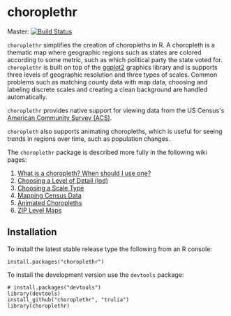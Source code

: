 # choroplethr
Master: [![Build Status](https://travis-ci.org/trulia/choroplethr.png?branch=master)](https://travis-ci.org/trulia/choroplethr)

`choroplethr` simplifies the creation of choropleths in R.  A choropleth is a thematic map where geographic regions such as states are colored according to some metric, such as which political party the state voted for.  `choroplethr` is built on top of the [ggplot2](http://ggplot2.org/) graphics library and is supports three levels of geographic resolution and three types of scales.  Common problems such as matching county data with map data, choosing and labeling discrete scales and creating a clean background are handled automatically. 

`choroplethr` provides native support for viewing data from the US Census's [American Community Survey (ACS)](https://www.census.gov/acs/www/).  

`choropleth` also supports animating choropleths, which is useful for seeing trends in regions over time, such as population changes.

The `choroplethr` package is described more fully in the following wiki pages:
1. [What is a choropleth?  When should I use one?](https://github.com/trulia/choroplethr/wiki/What-is-a-choropleth%3F--When-should-I-use-one%3F)
1. [Choosing a Level of Detail (lod)](https://github.com/trulia/choroplethr/wiki/Choosing-a-Level-of-Detail-%28lod%29)
1. [Choosing a Scale Type](https://github.com/trulia/choroplethr/wiki/Choosing-a-Scale-Type)
1. [Mapping Census Data](https://github.com/trulia/choroplethr/wiki/Mapping-Census-Data)
1. [Animated Choropleths](https://github.com/trulia/choroplethr/wiki/Animated-Choropleths)
1. [ZIP Level Maps](https://github.com/trulia/choroplethr/wiki/ZIP-Level-Maps)

## Installation

To install the latest stable release type the following from an R console:

```
install.packages("choroplethr")
```

To install the development version use the `devtools` package:

```
# install.packages("devtools")
library(devtools)
install_github("choroplethr", "trulia")
library(choroplethr)
```
